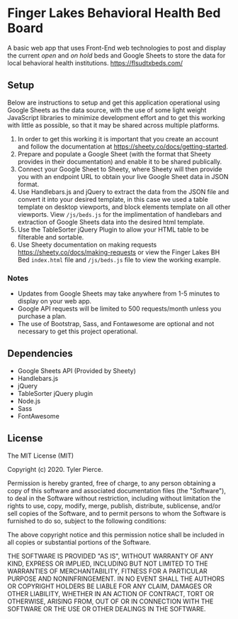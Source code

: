# Finger Lakes Behavioral Health Bed Board
A basic web app that uses Front-End web technologies to post and display the current *open* and *on hold* beds and Google Sheets to store the data for local behavioral health institutions. https://flsudtxbeds.com/ 

## Setup
Below are instructions to setup and get this application operational using Google Sheets as the data source, with the use of some light weight JavaScript libraries to minimize development effort and to get this working with little as possible, so that it may be shared across multiple platforms. 
1. In order to get this working it is important that you create an account and follow the documentation at https://sheety.co/docs/getting-started. 
1. Prepare and populate a Google Sheet (with the format that Sheety provides in their documentation) and enable it to be shared publically.
1. Connect your Google Sheet to Sheety, where Sheety will then provide you with an endpoint URL to obtain your live Google Sheet data in JSON format.
1. Use Handlebars.js and jQuery to extract the data from the JSON file and convert it into your desired template, in this case we used a table template on desktop viewports, and block elements template on all other viewports. View `/js/beds.js` for the implimentation of handlebars and extraction of Google Sheets data into the  desired html template.
1. Use the TableSorter jQuery Plugin to allow your HTML table to be filterable and sortable.
1. Use Sheety documentation on making requests https://sheety.co/docs/making-requests or view the Finger Lakes BH Bed `index.html` file and `/js/beds.js` file to view the working example.

### Notes
* Updates from Google Sheets may take anywhere from 1-5 minutes to display on your web app.
* Google API requests will be limited to 500 requests/month unless you purchase a plan.
* The use of Bootstrap, Sass, and Fontawesome are optional and not necessary to get this project operational. 

## Dependencies
* Google Sheets API (Provided by Sheety)
* Handlebars.js
* jQuery
* TableSorter jQuery plugin
* Node.js
* Sass
* FontAwesome

## License
The MIT License (MIT)

Copyright (c) 2020. Tyler Pierce. 

Permission is hereby granted, free of charge, to any person obtaining a copy of this software and associated documentation files (the "Software"), to deal in the Software without restriction, including without limitation the rights to use, copy, modify, merge, publish, distribute, sublicense, and/or sell copies of the Software, and to permit persons to whom the Software is furnished to do so, subject to the following conditions:

The above copyright notice and this permission notice shall be included in all copies or substantial portions of the Software.

THE SOFTWARE IS PROVIDED "AS IS", WITHOUT WARRANTY OF ANY KIND, EXPRESS OR IMPLIED, INCLUDING BUT NOT LIMITED TO THE WARRANTIES OF MERCHANTABILITY, FITNESS FOR A PARTICULAR PURPOSE AND NONINFRINGEMENT. IN NO EVENT SHALL THE AUTHORS OR COPYRIGHT HOLDERS BE LIABLE FOR ANY CLAIM, DAMAGES OR OTHER LIABILITY, WHETHER IN AN ACTION OF CONTRACT, TORT OR OTHERWISE, ARISING FROM, OUT OF OR IN CONNECTION WITH THE SOFTWARE OR THE USE OR OTHER DEALINGS IN THE SOFTWARE.
